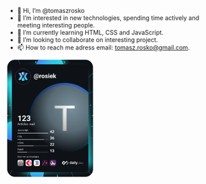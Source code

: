 - 👋 Hi, I’m @tomaszrosko
- 👀 I’m interested in new technologies, spending time actively and meeting interesting people.
- 🌱 I’m currently learning HTML, CSS and JavaScript.
- 💞️ I’m looking to collaborate on  interesting project. 
- 📫 How to reach me adress email: tomasz.rosko@gmail.com.

<!---
rosiek91/rosiek91 is a ✨ special ✨ repository because its `README.md` (this file) appears on your GitHub profile.
You can click the Preview link to take a look at your changes.
--->

<a href="https://app.daily.dev/rosiek"><img src="https://github.com/tomaszrosko/tomaszrosko/blob/main/devcard.svg" width="200" alt="Tomasz Rośko Dev Card"/></a>
